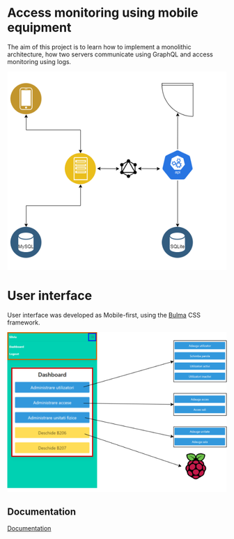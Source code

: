 
# Access monitoring using mobile equipment

The aim of this project is to learn how to implement a monolithic architecture, how two servers communicate using GraphQL and access monitoring using logs.

![alt text](https://github.com/YeLLoLS/access-monitoring-using-mobile-equipment/blob/main/images/diagramaUML.png?raw=true)

# User interface

User interface was developed as Mobile-first, using the [Bulma](https://bulma.io/) CSS framework.

![alt text](https://github.com/YeLLoLS/access-monitoring-using-mobile-equipment/blob/main/images/panel.png?raw=true)

## Documentation

[Documentation](https://drive.google.com/file/d/1Jy0WsFsoXon9YRrdsRQbaLXj7G9VjUP-/view?usp=sharing)
